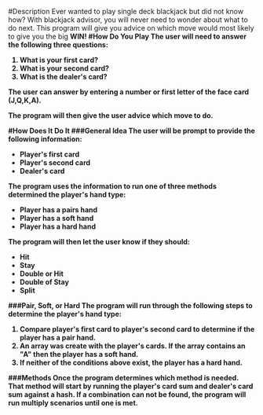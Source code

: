 #Description
Ever wanted to play single deck blackjack but did not know how? With blackjack advisor, you will never need to wonder about what to do next. This program will give you advice on which move would most likely to give you the big <strong>WIN<strong>!
#How Do You Play
The user will need to answer the following three questions:<p>
1. What is your first card?
2. What is your second card?
3. What is the dealer's card?

The user can answer by entering a number or first letter of the face card (J,Q,K,A).

The program will then give the user advice which move to do.

#How Does It Do It
###General Idea
The user will be prompt to provide the following information:
+ Player's first card
+ Player's second card
+ Dealer's card

The program uses the information to run one of three methods determined the player's hand type:
+ Player has a pairs hand
+ Player has a soft hand
+ Player has a hard hand

The program will then let the user know if they should:
+ Hit
+ Stay
+ Double or Hit
+ Double of Stay
+ Split

###Pair, Soft, or Hard
The program will run through the following steps to determine the player's hand type:<p>
1. Compare player's first card to player's second card to determine if the player has a pair hand.
2. An array was create with the player's cards. If the array contains an "A" then the player has a soft hand.
3. If neither of the conditions above exist, the player has a hard hand.


###Methods
Once the program determines which method is needed. That method will start by running the player's card sum and dealer's card sum against a hash. If a combination can not be found, the program will run multiply scenarios until one is met.
